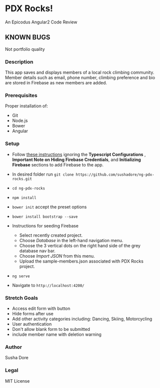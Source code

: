 # PDX Rocks!

An Epicodus Angular2 Code Review

## KNOWN BUGS
Not portfolio quality

### Description
This app saves and displays members of a local rock climbing community. Member details such as email, phone number, climbing preference and bio are stored in Firebase as new members are added.

### Prerequisites
Proper installation of:
  * Git
  * Node.js
  * Bower
  * Angular

### Setup
  * Follow [these instructions](https://www.learnhowtoprogram.com/javascript/angular-extended/firebase-introduction-and-setup) ignoring the __Typescript Configurations__ , __Important Note on Hiding Firebase Credentials__, and __Initializing Firebase__  sections to add Firebase to the app.

  * In desired folder run `git clone https://github.com/sushadore/ng-pdx-rocks.git`
  * `cd ng-pdx-rocks`
  * `npm install`
  * `bower init` accept the preset options
  * `bower install bootstrap --save`
  * Instructions for seeding Firebase
    * Select recently created project.
    * Choose _Database_ in the left-hand navigation menu.
    * Choose the 3 vertical dots on the right hand side of the grey database nav bar.
    * Choose _Import JSON_ from this menu.
    * Upload the sample-members.json associated with PDX Rocks project.
  * `ng serve`
  * Navigate to `http://localhost:4200/`

### Stretch Goals
  * Access edit form with button
  * Hide forms after use
  * Add other activity categories including: Dancing, Skiing, Motorcycling
  * User authentication
  * Don't allow blank form to be submitted
  * include member name with deletion warning

### Author
Susha Dore
### Legal
MIT License
